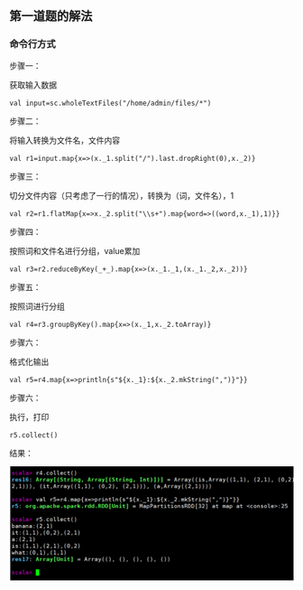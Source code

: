 ## 第一道题的解法

### 命令行方式

步骤一：

获取输入数据

```
val input=sc.wholeTextFiles("/home/admin/files/*")
```

步骤二：

将输入转换为文件名，文件内容

```
val r1=input.map{x=>(x._1.split("/").last.dropRight(0),x._2)}
```

步骤三：

切分文件内容（只考虑了一行的情况），转换为（词，文件名），1

```
val r2=r1.flatMap{x=>x._2.split("\\s+").map{word=>((word,x._1),1)}}
```

步骤四：

按照词和文件名进行分组，value累加

```
val r3=r2.reduceByKey(_+_).map{x=>(x._1._1,(x._1._2,x._2))}
```

步骤五：

按照词进行分组

```
val r4=r3.groupByKey().map{x=>(x._1,x._2.toArray)}
```

步骤六：

格式化输出

```
val r5=r4.map{x=>println{s"${x._1}:${x._2.mkString(",")}"}}
```

步骤六：

执行，打印

```
r5.collect()
```

结果：

![](结果.PNG)